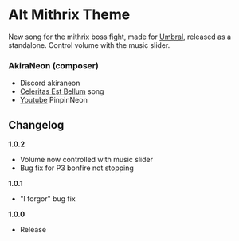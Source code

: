 # Alt Mithrix Theme

New song for the mithrix boss fight, made for [Umbral](https://thunderstore.io/package/Nuxlar/UmbralMithrix/), released as a standalone. Control volume with the music slider.

### AkiraNeon (composer)

- Discord akiraneon
- [Celeritas Est Bellum](https://www.youtube.com/watch?v=2prFeblrJoY) song
- [Youtube](https://www.youtube.com/watch?si=kXnqSFg3byVsRcf8&v=hw18f5DiI9k&feature=youtu.be) PinpinNeon

## Changelog

**1.0.2**

- Volume now controlled with music slider
- Bug fix for P3 bonfire not stopping

**1.0.1**

- "I forgor" bug fix

**1.0.0**

- Release

